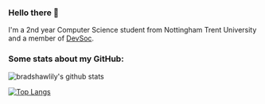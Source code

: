 ### Hello there 👋
I'm a 2nd year Computer Science student from Nottingham Trent University and a member of [DevSoc](https://github.com/NTUDevSoc).

### Some stats about my GitHub: 
![bradshawlily's github stats](https://github-readme-stats.vercel.app/api?username=bradshawlily&show_icons=true&theme=radical)

[![Top Langs](https://github-readme-stats.vercel.app/api/top-langs/?bradshawlily=anuraghazra&layout=compact/username=bradshawlily&show_icons=true&count_private=true)](https://github.com/anuraghazra/github-readme-stats)

<!--
**bradshawlily/bradshawlily** is a ✨ _special_ ✨ repository because its `README.md` (this file) appears on your GitHub profile.

